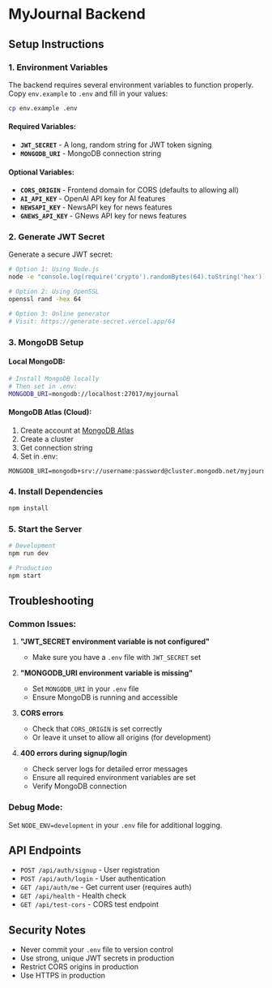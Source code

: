 # MyJournal Backend

## Setup Instructions

### 1. Environment Variables

The backend requires several environment variables to function properly. Copy `env.example` to `.env` and fill in your values:

```bash
cp env.example .env
```

#### Required Variables:

- **`JWT_SECRET`** - A long, random string for JWT token signing
- **`MONGODB_URI`** - MongoDB connection string

#### Optional Variables:

- **`CORS_ORIGIN`** - Frontend domain for CORS (defaults to allowing all)
- **`AI_API_KEY`** - OpenAI API key for AI features
- **`NEWSAPI_KEY`** - NewsAPI key for news features
- **`GNEWS_API_KEY`** - GNews API key for news features

### 2. Generate JWT Secret

Generate a secure JWT secret:

```bash
# Option 1: Using Node.js
node -e "console.log(require('crypto').randomBytes(64).toString('hex'))"

# Option 2: Using OpenSSL
openssl rand -hex 64

# Option 3: Online generator
# Visit: https://generate-secret.vercel.app/64
```

### 3. MongoDB Setup

#### Local MongoDB:
```bash
# Install MongoDB locally
# Then set in .env:
MONGODB_URI=mongodb://localhost:27017/myjournal
```

#### MongoDB Atlas (Cloud):
1. Create account at [MongoDB Atlas](https://mongodb.com/atlas)
2. Create a cluster
3. Get connection string
4. Set in .env:
```
MONGODB_URI=mongodb+srv://username:password@cluster.mongodb.net/myjournal
```

### 4. Install Dependencies

```bash
npm install
```

### 5. Start the Server

```bash
# Development
npm run dev

# Production
npm start
```

## Troubleshooting

### Common Issues:

1. **"JWT_SECRET environment variable is not configured"**
   - Make sure you have a `.env` file with `JWT_SECRET` set

2. **"MONGODB_URI environment variable is missing"**
   - Set `MONGODB_URI` in your `.env` file
   - Ensure MongoDB is running and accessible

3. **CORS errors**
   - Check that `CORS_ORIGIN` is set correctly
   - Or leave it unset to allow all origins (for development)

4. **400 errors during signup/login**
   - Check server logs for detailed error messages
   - Ensure all required environment variables are set
   - Verify MongoDB connection

### Debug Mode:

Set `NODE_ENV=development` in your `.env` file for additional logging.

## API Endpoints

- `POST /api/auth/signup` - User registration
- `POST /api/auth/login` - User authentication
- `GET /api/auth/me` - Get current user (requires auth)
- `GET /api/health` - Health check
- `GET /api/test-cors` - CORS test endpoint

## Security Notes

- Never commit your `.env` file to version control
- Use strong, unique JWT secrets in production
- Restrict CORS origins in production
- Use HTTPS in production
